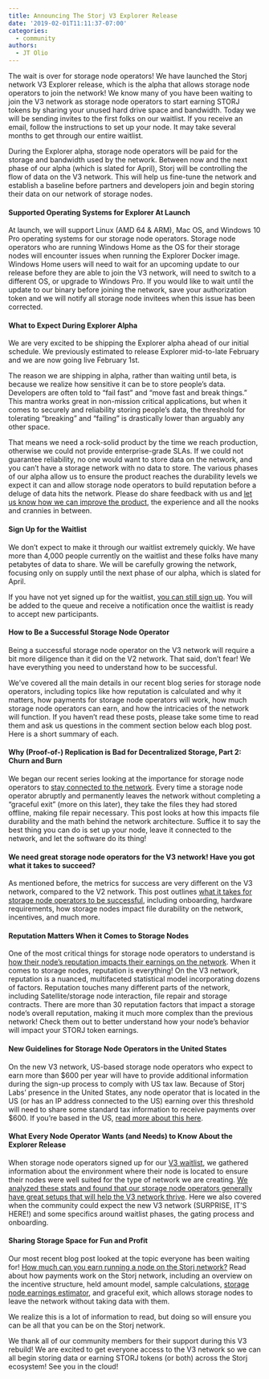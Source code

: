 ```yaml
---
title: Announcing The Storj V3 Explorer Release
date: '2019-02-01T11:11:37-07:00'
categories:
  - community
authors:
  - JT Olio
---
```

The wait is over for storage node operators! We have launched the Storj network V3 Explorer release, which is the alpha that allows storage node operators to join the network! We know many of you have been waiting to join the V3 network as storage node operators to start earning STORJ tokens by sharing your unused hard drive space and bandwidth. Today we will be sending invites to the first folks on our waitlist. If you receive an email, follow the instructions to set up your node. It may take several months to get through our entire waitlist. 

  

During the Explorer alpha, storage node operators will be paid for the storage and bandwidth used by the network. Between now and the next phase of our alpha (which is slated for April), Storj will be controlling the flow of data on the V3 network. This will help us fine-tune the network and establish a baseline before partners and developers join and begin storing their data on our network of storage nodes. 

  

#### Supported Operating Systems for Explorer At Launch

  

At launch, we will support Linux (AMD 64 & ARM), Mac OS, and Windows 10 Pro operating systems for our storage node operators. Storage node operators who are running Windows Home as the OS for their storage nodes will encounter issues when running the Explorer Docker image. Windows Home users will need to wait for an upcoming update to our release before they are able to join the V3 network, will need to switch to a different OS, or upgrade to Windows Pro. If you would like to wait until the update to our binary before joining the network, save your authorization token and we will notify all storage node invitees when this issue has been corrected.

  

#### What to Expect During Explorer Alpha

We are very excited to be shipping the Explorer alpha ahead of our initial schedule. We previously estimated to release Explorer mid-to-late February and we are now going live February 1st. 

  

The reason we are shipping in alpha, rather than waiting until beta, is because we realize how sensitive it can be to store people’s data. Developers are often told to “fail fast” and “move fast and break things.” This mantra works great in non-mission critical applications, but when it comes to securely and reliability storing people’s data, the threshold for tolerating “breaking” and “failing” is drastically lower than arguably any other space. 

  

That means we need a rock-solid product by the time we reach production, otherwise we could not provide enterprise-grade SLAs. If we could not guarantee reliability, no one would want to store data on the network, and you can’t have a storage network with no data to store. The various phases of our alpha allow us to ensure the product reaches the durability levels we expect it can and allow storage node operators to build reputation before a deluge of data hits the network. Please do share feedback with us and [let us know how we can improve the product](https://ideas.storj.io), the experience and all the nooks and crannies in between. 

  

#### Sign Up for the Waitlist

  

We don’t expect to make it through our waitlist extremely quickly. We have more than 4,000 people currently on the waitlist and these folks have many petabytes of data to share. We will be carefully growing the network, focusing only on supply until the next phase of our alpha, which is slated for April.

  

If you have not yet signed up for the waitlist, [you can still sign up](https://storj.io/sign-up-farmer). You will be added to the queue and receive a notification once the waitlist is ready to accept new participants. 

  

#### How to Be a Successful Storage Node Operator

  

Being a successful storage node operator on the V3 network will require a bit more diligence than it did on the V2 network. That said, don’t fear! We have everything you need to understand how to be successful. 

  

We’ve covered all the main details in our recent blog series for storage node operators, including topics like how reputation is calculated and why it matters, how payments for storage node operators will work, how much storage node operators can earn, and how the intricacies of the network will function. If you haven’t read these posts, please take some time to read them and ask us questions in the comment section below each blog post. Here is a short summary of each. 

  

#### Why (Proof-of-) Replication is Bad for Decentralized Storage, Part 2: Churn and Burn

  

We began our recent series looking at the importance for storage node operators to [stay connected to the network](https://storj.io/blog/2019/01/why-proof-of--replication-is-bad-for-decentralized-storage-part-2-churn-and-burn). Every time a storage node operator abruptly and permanently leaves the network without completing a “graceful exit” (more on this later), they take the files they had stored offline, making file repair necessary. This post looks at how this impacts file durability and the math behind the network architecture. Suffice it to say the best thing you can do is set up your node, leave it connected to the network, and let the software do its thing! 

  

#### We need great storage node operators for the V3 network! Have you got what it takes to succeed?

  

As mentioned before, the metrics for success are very different on the V3 network, compared to the V2 network. This post outlines [what it takes for storage node operators to be successful](https://storj.io/blog/2019/01/we-need-great-storage-node-operators-for-the-v3-network-have-you-got-what-it-takes-to-succeed/), including onboarding, hardware requirements, how storage nodes impact file durability on the network, incentives, and much more. 

  

#### Reputation Matters When it Comes to Storage Nodes

  

One of the most critical things for storage node operators to understand is [how their node’s reputation impacts their earnings on the network](https://storj.io/blog/2019/01/reputation-matters-when-it-comes-to-storage-nodes/). When it comes to storage nodes, reputation is everything! On the V3 network, reputation is a nuanced, multifaceted statistical model incorporating dozens of factors. Reputation touches many different parts of the network, including Satellite/storage node interaction, file repair and storage contracts. There are more than 30 reputation factors that impact a storage node’s overall reputation, making it much more complex than the previous network! Check them out to better understand how your node’s behavior will impact your STORJ token earnings.  

  

#### New Guidelines for Storage Node Operators in the United States

  

On the new V3 network, US-based storage node operators who expect to earn more than $600 per year will have to provide additional information during the sign-up process to comply with US tax law. Because of Storj Labs’ presence in the United States, any node operator that is located in the US (or has an IP address connected to the US) earning over this threshold will need to share some standard tax information to receive payments over $600. If you’re based in the US, [read more about this here](https://storj.io/blog/2019/01/new-guidelines-for-storage-node-operators-in-the-united-states/). 

  

#### What Every Node Operator Wants (and Needs) to Know About the Explorer Release

  

When storage node operators signed up for our [V3 waitlist](https://storj.io/sign-up-farmer), we gathered information about the environment where their node is located to ensure their nodes were well suited for the type of network we are creating. [We analyzed these stats and found that our storage node operators generally have great setups that will help the V3 network thrive](https://storj.io/blog/2019/01/what-every-node-operator-wants-and-needs-to-know-about-the-explorer-release/). Here we also covered when the community could expect the new V3 network (SURPRISE, IT’S HERE!) and some specifics around waitlist phases, the gating process and onboarding. 

  

#### Sharing Storage Space for Fun and Profit

Our most recent blog post looked at the topic everyone has been waiting for! [How much can you earn running a node on the Storj network?](https://storj.io/blog/2019/01/sharing-storage-space-for-fun-and-profit/) Read about how payments work on the Storj network, including an overview on the incentive structure, held amount model, sample calculations, [storage node earnings estimator](https://storj.io/storage-node-estimator), and graceful exit, which allows storage nodes to leave the network without taking data with them. 

  

We realize this is a lot of information to read, but doing so will ensure you can be all that you can be on the Storj network. 

  

We thank all of our community members for their support during this V3 rebuild! We are excited to get everyone access to the V3 network so we can all begin storing data or earning STORJ tokens (or both) across the Storj ecosystem! See you in the cloud!
